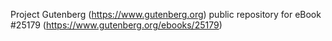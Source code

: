 Project Gutenberg (https://www.gutenberg.org) public repository for eBook #25179 (https://www.gutenberg.org/ebooks/25179)
